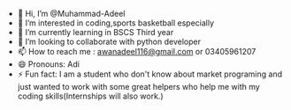 - 👋 Hi, I’m @Muhammad-Adeel
- 👀 I’m interested in coding,sports basketball especially
- 🌱 I’m currently learning in BSCS Third year 
- 💞️ I’m looking to collaborate with python developer
- 📫 How to reach me : awanadeel116@gmail.com or 03405961207
- 😄 Pronouns: Adi
- ⚡ Fun fact: I am a student who don't know about market programing and just wanted to work with some great helpers who help me with my coding skills(Internships will also work.)
<!---
Muhammad-Adeel123/Muhammad-Adeel123 is a ✨ special ✨ repository because its `README.md` (this file) appears on your GitHub profile.
You can click the Preview link to take a look at your changes.
--->

